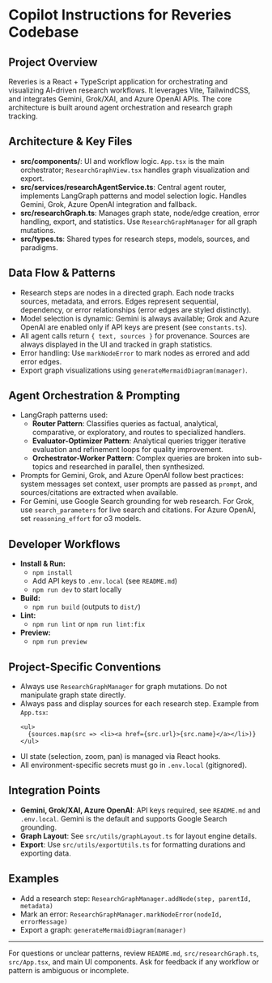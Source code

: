 

# Copilot Instructions for Reveries Codebase

## Project Overview
Reveries is a React + TypeScript application for orchestrating and visualizing AI-driven research workflows. It leverages Vite, TailwindCSS, and integrates Gemini, Grok/XAI, and Azure OpenAI APIs. The core architecture is built around agent orchestration and research graph tracking.

## Architecture & Key Files
- **src/components/**: UI and workflow logic. `App.tsx` is the main orchestrator; `ResearchGraphView.tsx` handles graph visualization and export.
- **src/services/researchAgentService.ts**: Central agent router, implements LangGraph patterns and model selection logic. Handles Gemini, Grok, Azure OpenAI integration and fallback.
- **src/researchGraph.ts**: Manages graph state, node/edge creation, error handling, export, and statistics. Use `ResearchGraphManager` for all graph mutations.
- **src/types.ts**: Shared types for research steps, models, sources, and paradigms.

## Data Flow & Patterns
- Research steps are nodes in a directed graph. Each node tracks sources, metadata, and errors. Edges represent sequential, dependency, or error relationships (error edges are styled distinctly).
- Model selection is dynamic: Gemini is always available; Grok and Azure OpenAI are enabled only if API keys are present (see `constants.ts`).
- All agent calls return `{ text, sources }` for provenance. Sources are always displayed in the UI and tracked in graph statistics.
- Error handling: Use `markNodeError` to mark nodes as errored and add error edges.
- Export graph visualizations using `generateMermaidDiagram(manager)`.

## Agent Orchestration & Prompting
- LangGraph patterns used:
  - **Router Pattern**: Classifies queries as factual, analytical, comparative, or exploratory, and routes to specialized handlers.
  - **Evaluator-Optimizer Pattern**: Analytical queries trigger iterative evaluation and refinement loops for quality improvement.
  - **Orchestrator-Worker Pattern**: Complex queries are broken into sub-topics and researched in parallel, then synthesized.
- Prompts for Gemini, Grok, and Azure OpenAI follow best practices: system messages set context, user prompts are passed as `prompt`, and sources/citations are extracted when available.
- For Gemini, use Google Search grounding for web research. For Grok, use `search_parameters` for live search and citations. For Azure OpenAI, set `reasoning_effort` for o3 models.

## Developer Workflows
- **Install & Run:**
  - `npm install`
  - Add API keys to `.env.local` (see `README.md`)
  - `npm run dev` to start locally
- **Build:**
  - `npm run build` (outputs to `dist/`)
- **Lint:**
  - `npm run lint` or `npm run lint:fix`
- **Preview:**
  - `npm run preview`

## Project-Specific Conventions
- Always use `ResearchGraphManager` for graph mutations. Do not manipulate graph state directly.
- Always pass and display sources for each research step. Example from `App.tsx`:
  ```tsx
  <ul>
    {sources.map(src => <li><a href={src.url}>{src.name}</a></li>)}
  </ul>
  ```
- UI state (selection, zoom, pan) is managed via React hooks.
- All environment-specific secrets must go in `.env.local` (gitignored).

## Integration Points
- **Gemini, Grok/XAI, Azure OpenAI**: API keys required, see `README.md` and `.env.local`. Gemini is the default and supports Google Search grounding.
- **Graph Layout**: See `src/utils/graphLayout.ts` for layout engine details.
- **Export**: Use `src/utils/exportUtils.ts` for formatting durations and exporting data.

## Examples
- Add a research step: `ResearchGraphManager.addNode(step, parentId, metadata)`
- Mark an error: `ResearchGraphManager.markNodeError(nodeId, errorMessage)`
- Export a graph: `generateMermaidDiagram(manager)`

---
For questions or unclear patterns, review `README.md`, `src/researchGraph.ts`, `src/App.tsx`, and main UI components. Ask for feedback if any workflow or pattern is ambiguous or incomplete.
